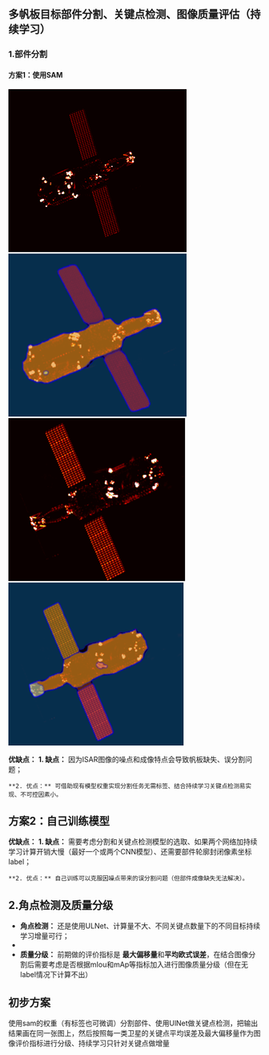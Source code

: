 ##  多帆板目标部件分割、关键点检测、图像质量评估（持续学习）
### 1.部件分割
#### 方案1：使用SAM

![输入图片说明](/2025/2025.8.18/imgs/2.png)![输入图片说明](/2025/2025.8.18/imgs/1.png)
![输入图片说明](/2025/2025.8.18/imgs/3.png)![输入图片说明](/2025/2025.8.18/imgs/4.png)

**优缺点：** 
	**1. 缺点：** 因为ISAR图像的噪点和成像特点会导致帆板缺失、误分割问题；
 
	**2. 优点：** 可借助现有模型权重实现分割任务无需标签、结合持续学习关键点检测易实现、不可控因素小。

## 方案2：自己训练模型
 **优缺点：** 
 	**1. 缺点：** 需要考虑分割和关键点检测模型的选取、如果两个网络加持续学习计算开销大慢（最好一个或两个CNN模型）、还需要部件轮廓封闭像素坐标label；

  
 	**2. 优点：** 自己训练可以克服因噪点带来的误分割问题（但部件成像缺失无法解决）。

## 2.角点检测及质量分级

 - **角点检测：** 还是使用ULNet、计算量不大、不同关键点数量下的不同目标持续学习增量可行；
 - 
 - **质量分级：** 前期做的评价指标是 **最大偏移量**和**平均欧式误差**，在结合图像分割后需要考虑是否根据mIou和mAp等指标加入进行图像质量分级（但在无label情况下计算不出）
 
 
## 初步方案
使用sam的权重（有标签也可微调）分割部件、使用UlNet做关键点检测，把输出结果画在同一张图上，然后按照每一类卫星的关键点平均误差及最大偏移量作为图像评价指标进行分级、持续学习只针对关键点做增量
